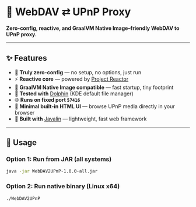 # 🔁 WebDAV ⇄ UPnP Proxy

**Zero-config, reactive, and GraalVM Native Image–friendly WebDAV to UPnP proxy.**

---

## ✨ Features

- 🚀 **Truly zero-config** — no setup, no options, just run
- ⚡ **Reactive core** — powered by [Project Reactor](https://projectreactor.io/)
- 🧊 **GraalVM Native Image compatible** — fast startup, tiny footprint
- 🧪 **Tested with** [Dolphin](https://apps.kde.org/dolphin/) (KDE default file manager)
- 🌐 **Runs on fixed port `57416`**
- 📄 **Minimal built-in HTML UI** — browse UPnP media directly in your browser
- 🧩 **Built with** [Javalin](https://javalin.io/) — lightweight, fast web framework

---

## 🚀 Usage

### Option 1: Run from JAR (all systems)

```bash
java -jar WebDAV2UPnP-1.0.0-all.jar
```

### Option 2: Run native binary (Linux x64)

```bash
./WebDAV2UPnP
```
